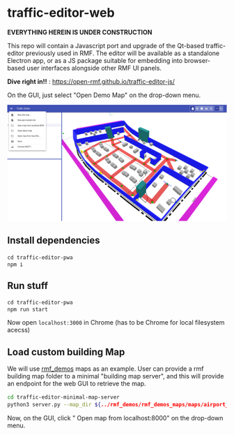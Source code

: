 # traffic-editor-web

**EVERYTHING HEREIN IS UNDER CONSTRUCTION**

This repo will contain a Javascript port and upgrade of the Qt-based traffic-editor previously used in RMF.
The editor will be available as a standalone Electron app, or as a JS package suitable for embedding into browser-based user interfaces alongside other RMF UI panels.


**Dive right in!!** : https://open-rmf.github.io/traffic-editor-js/

On the GUI, just select "Open Demo Map" on the drop-down menu. 

![](webpage_view.png)

## Install dependencies

```
cd traffic-editor-pwa
npm i
```

## Run stuff
```
cd traffic-editor-pwa
npm run start
```
Now open `localhost:3000` in Chrome (has to be Chrome for local filesystem acecss)

## Load custom building Map

We will use [rmf_demos](https://github.com/open-rmf/rmf_demos) maps as an example.
User can provide a rmf building map folder to a minimal "building map server", and this will provide an endpoint for the web GUI to retrieve the map.

```bash
cd traffic-editor-minimal-map-server
python3 server.py --map_dir ${../rmf_demos/rmf_demos_maps/maps/airport_terminal/}
```

Now, on the GUI, click " Open map from localhost:8000" on the drop-down menu.
